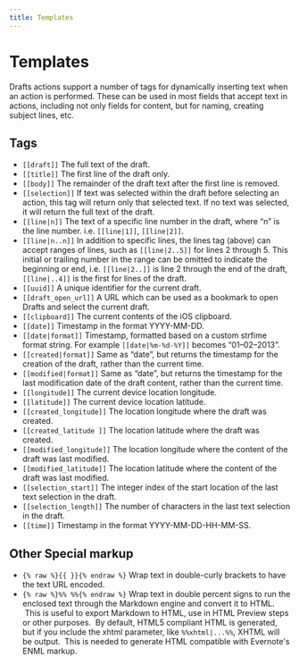 ```yaml
---
title: Templates
---
```

# Templates

Drafts actions support a number of tags for dynamically inserting text when an action is performed. These can be used in most fields that accept text in actions, including not only fields for content, but for naming, creating subject lines, etc.

## Tags

- `[[draft]]` The full text of the draft.
- `[[title]]` The first line of the draft only.
- `[[body]]` The remainder of the draft text after the first line is removed.
- `[[selection]]` If text was selected within the draft before selecting an action, this tag will return only that selected text. If no text was selected, it will return the full text of the draft.
- `[[line|n]]` The text of a specific line number in the draft, where “n” is the line number. i.e. `[[line|1]]`, `[[line|2]]`.
- `[[line|n..n]]` In addition to specific lines, the lines tag (above) can accept ranges of lines, such as `[[line|2..5]]` for lines 2 through 5. This initial or trailing number in the range can be omitted to indicate the beginning or end, i.e. `[[line|2..]]` is line 2 through the end of the draft, `[[line|..4]]` is the first for lines of the draft.
- `[[uuid]]` A unique identifier for the current draft.
- `[[draft_open_url]]` A URL which can be used as a bookmark to open Drafts and select the current draft.
- `[[clipboard]]` The current contents of the iOS clipboard.
- `[[date]]` Timestamp in the format YYYY-MM-DD.
- `[[date|format]]` Timestamp, formatted based on a custom strfime format string. For example `[[date|%m-%d-%Y]]` becomes “01–02–2013”.
- `[[created|format]]` Same as “date”, but returns the timestamp for the creation of the draft, rather than the current time.
- `[[modified|format]]` Same as “date”, but returns the timestamp for the last modification date of the draft content, rather than the current time.
- `[[longitude]]` The current device location longitude.
- `[[latitude]]` The current device location latitude.
- `[[created_longitude]]` The location longitude where the draft was created.
- `[[created_latitude ]]` The location latitude where the draft was created.
- `[[modified_longitude]]` The location longitude where the content of the draft was last modified.
- `[[modified_latitude]]` The location latitude where the content of the draft was last modified.
- `[[selection_start]]` The integer index of the start location of the last text selection in the draft.
- `[[selection_length]]` The number of characters in the last text selection in the draft.
- `[[time]]` Timestamp in the format YYYY-MM-DD-HH-MM-SS.

## Other Special markup

- `{% raw %}{{ }}{% endraw %}` Wrap text in double-curly brackets to have the text URL encoded.
- `{% raw %}%% %%{% endraw %}` Wrap text in double percent signs to run the enclosed text through the Markdown engine and convert it to HTML.  This is useful to export Markdown to HTML, use in HTML Preview steps or other purposes.  By default, HTML5 compliant HTML is generated, but if you include the xhtml parameter, like `%%xhtml|...%%`, XHTML will be output.  This is needed to generate HTML compatible with Evernote's ENML markup.
